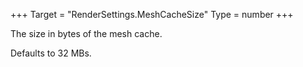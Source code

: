 +++
Target = "RenderSettings.MeshCacheSize"
Type = number
+++

The size in bytes of the mesh cache.Defaults to 32 MBs.